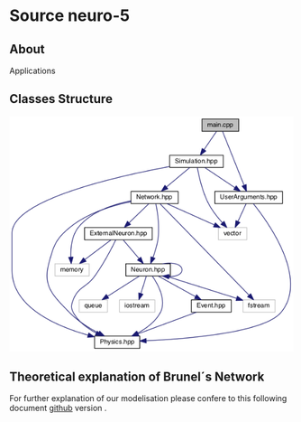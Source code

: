 # Source neuro-5

## About 

Applications 

## Classes Structure

![alt text](../doc/png/diagram_apps.png "Diagram of applications")

## Theoretical explanation of Brunel´s Network

For further explanation of our modelisation please confere to this following document
[github](../doc/equations.pdf) version .
